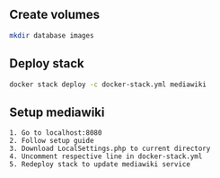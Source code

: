 Create volumes
-
```bash
mkdir database images
```

Deploy stack
-
```bash
docker stack deploy -c docker-stack.yml mediawiki
```

Setup mediawiki
-
```
1. Go to localhost:8080
2. Follow setup guide
3. Download LocalSettings.php to current directory
4. Uncomment respective line in docker-stack.yml
5. Redeploy stack to update mediawiki service
```
